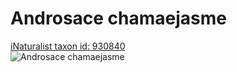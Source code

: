 
Androsace chamaejasme
=====================
  
[iNaturalist taxon id: 930840](https://www.inaturalist.org/taxa/930840)  
![Androsace chamaejasme](https://inaturalist-open-data.s3.amazonaws.com/photos/203270820/medium.jpeg)